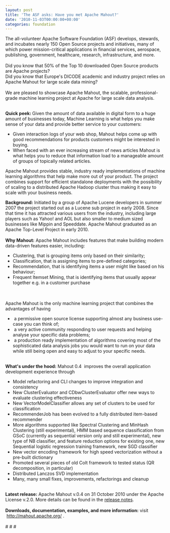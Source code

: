 ```yaml
---
layout: post
title: 'The ASF asks: Have you met Apache Mahout?'
date: '2010-11-03T00:00:00+00:00'
categories: foundation
---
```

<div>The all-volunteer Apache Software Foundation (ASF) develops, stewards, and incubates nearly 150 Open Source projects and initiatives, many of which power mission-critical applications in financial services, aerospace, publishing, government, healthcare, research, infrastructure, and more.</div>
  <div><br /></div>
  <div>Did you know that 50% of the Top 10 downloaded Open Source products are Apache projects?</div>
  <div>Did you know that Europe's DICODE academic and industry project relies on Apache Mahout for large scale data mining?</div>
  <div><br /></div>
  <div>We are pleased to showcase Apache Mahout, the scalable, professional-grade machine learning project at Apache for large scale data analysis.</div>
  <div><br /></div>
  <div>
    <p><b>Quick peek:&nbsp;</b>Given the amount of data available in digital form to a huge amount of businesses today, Machine Learning is what helps you make sense of your data and provide better service to your customers:&nbsp;</p>
  </div>
  <div>
    <p>
      <ul>
        <li>Given interaction logs of your web shop, Mahout helps come up with good recommendations for products customers might be interested in buying.</li>
        <li>When faced with an ever increasing stream of news articles Mahout is what helps you to reduce that information load to a manageable amount of groups of topically related articles.&nbsp;</li>
      </ul>
    </p>
  </div>
  <p>Apache Mahout provides stable, industry ready implementations of machine learning algorithms that help make more out of your product. The project combines support for efficient standalone deployments with the possibility of scaling to a distributed Apache Hadoop cluster thus making it easy to scale with your business needs.&nbsp;</p>
  <div><b>Background:</b> Initiated by a group of Apache Lucene developers in summer 2007 the project started out as a Lucene sub project in early 2008. Since that time it has attracted various users from the industry, including large players such as Yahoo! and AOL but also smaller to medium sized businesses like Mippin and Speeddate. Apache Mahout graduated as an Apache Top-Level Project in early 2010.</div>
  <div><br /></div>
  <div><b>Why Mahout:</b> Apache Mahout includes features that make building modern data-driven features easier, including:</div>
  <div>
    <ul>
      <li>Clustering, that is grouping items only based on their similarity;</li>
      <li>Classification, that is assigning items to pre-defined categories;</li>
      <li>Recommendation, that is identifying items a user might like based on his behaviour;</li>
      <li>Frequent Itemset Mining, that is identifying items that usually appear together e.g. in a customer purchase</li>
    </ul>
  </div>
  <div><br /></div>
  <div><br /></div>
  <div>Apache Mahout is the only machine learning project that combines the advantages of having&nbsp;</div>
  <div>
    <ul>
      <li>&nbsp;a permissive open source license supporting almost any business use-case you can think of;</li>
      <li>&nbsp;a very active community responding to user requests and helping analyse your specific data problems;</li>
      <li>&nbsp;a production ready implementation of algorithms covering most of the sophisticated data analysis jobs you would want to run on your data while still being open and easy to adjust to your specific needs.</li>
    </ul>
  </div>
  <div><br /></div>
  <div><b>What's under the hood:</b> Mahout 0.4 &nbsp;improves the overall application development experience through</div>
  <div>
    <ul>
      <li>Model refactoring and CLI changes to improve integration and consistency</li>
      <li>New ClusterEvaluator and CDbwClusterEvaluator offer new ways to evaluate clustering effectiveness</li>
      <li>New VectorModelClassifier allows any set of clusters to be used for classification</li>
      <li>RecommenderJob has been evolved to a fully distributed item-based recommender</li>
      <li>More algorithms supported like Spectral Clustering and MinHash Clustering (still experimental), HMM based sequence classification from GSoC (currently as sequential version only and still experimental), new type of NB classifier, and feature reduction options for existing one, new Sequential logistic regression training framework, new SGD classifier</li>
      <li>New vector encoding framework for high speed vectorization without a pre-built dictionary</li>
      <li>Promoted several pieces of old Colt framework to tested status (QR decomposition, in particular)</li>
      <li>Distributed Lanczos SVD implementation</li>
      <li>Many, many small fixes, improvements, refactorings and cleanup</li>
    </ul>
  </div>
  <div><br /></div>
  <div><b>Latest release:</b> Apache Mahout v.0.4 on 31 October 2010 under the Apache License v.2.0. More details can be found in the <a href="https://issues.apache.org/jira/secure/ReleaseNote.jspa?projectId=12310751&amp;styleName=Html&amp;version=12314281">release notes</a>.</div>
  <div><br /></div>
  <div><b>Downloads, documentation, examples, and more information:</b> visit &nbsp;<a href="http://mahout.apache.org/">http://mahout.apache.org/</a> .</div>
  <div><br /></div>
  <div> </div>
  <div># # #</div>
